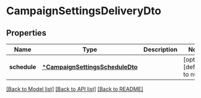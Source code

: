 # CampaignSettingsDeliveryDto

## Properties
Name | Type | Description | Notes
------------ | ------------- | ------------- | -------------
**schedule** | [***CampaignSettingsScheduleDto**](CampaignSettingsScheduleDTO.md) |  | [optional] [default to null]

[[Back to Model list]](../README.md#documentation-for-models) [[Back to API list]](../README.md#documentation-for-api-endpoints) [[Back to README]](../README.md)


